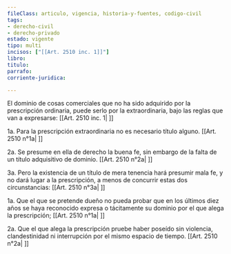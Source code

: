 ```yaml
---
fileClass: articulo, vigencia, historia-y-fuentes, codigo-civil
tags:
- derecho-civil
- derecho-privado
estado: vigente
tipo: multi
incisos: ["[[Art. 2510 inc. 1]]"]
libro:
titulo:
parrafo:
corriente-juridica:

---
```

El dominio de cosas comerciales que no ha sido adquirido por la prescripción ordinaria, puede serlo por la extraordinaria, bajo las reglas que van a expresarse: [[Art. 2510 inc. 1| ]]

1a. Para la prescripción extraordinaria no es necesario título alguno. [[Art. 2510 n°1a| ]]

2a. Se presume en ella de derecho la buena fe, sin embargo de la falta de un título adquisitivo de dominio. [[Art. 2510 n°2a| ]]

3a. Pero la existencia de un título de mera tenencia hará presumir mala fe, y no dará lugar a la prescripción, a menos de concurrir estas dos circunstancias: [[Art. 2510 n°3a| ]]

1a. Que el que se pretende dueño no pueda probar que en los últimos diez años se haya reconocido expresa o tácitamente su dominio por el que alega la prescripción; [[Art. 2510 n°1a| ]]

2a. Que el que alega la prescripción pruebe haber poseído sin violencia, clandestinidad ni interrupción por el mismo espacio de tiempo. [[Art. 2510 n°2a| ]]